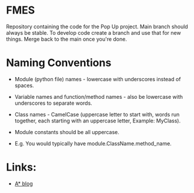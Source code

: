 # FMES
Repository containing the code for the Pop Up project.
Main branch should always be stable. To develop code create a branch and use that for new things. Merge back to the main once you're done.

# Naming Conventions

- Module (python file) names - lowercase with underscores instead of spaces.

- Variable names and function/method names - also be lowercase with underscores to separate words.

- Class names - CamelCase (uppercase letter to start with, words run together, each starting with an uppercase letter, Example: MyClass).

- Module constants should be all uppercase.

- E.g. You would typically have module.ClassName.method_name.

# Links:

- [A* blog](https://medium.com/@nicholas.w.swift/easy-a-star-pathfinding-7e6689c7f7b2?fbclid=IwAR1yU5D-pOt6TapRS3qd17hRuXMqSgyrA2ky2fcojyHB-BqCdL_rwK2_paI)
